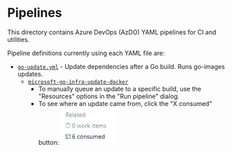 # Pipelines

This directory contains Azure DevOps (AzDO) YAML pipelines for CI and utilities.

Pipeline definitions currently using each YAML file are:

* [`go-update.yml`](go-update.yml) - Update dependencies after a Go build. Runs
  go-images updates.
  * [`microsoft-go-infra-update-docker`](https://dev.azure.com/dnceng/internal/_build?definitionId=1040&_a=summary)
    * To manually queue an update to a specific build, use the "Resources"
      options in the "Run pipeline" dialog.
    * To see where an update came from, click the "X consumed" button:
      ![](img/consumed-artifacts.png)
